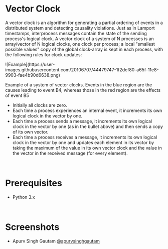 <h1>Vector Clock</h1>

<p>
A vector clock is an algorithm for generating a partial ordering of events in a distributed system and detecting causality violations. Just as in Lamport timestamps, interprocess messages contain the state of the sending process's logical clock. A vector clock of a system of N processes is an array/vector of N logical clocks, one clock per process; a local "smallest possible values" copy of the global clock-array is kept in each process, with the following rules for clock updates:
</p>
![Example](https://user-images.githubusercontent.com/20106707/44479747-1f2dcf80-a65f-11e8-9903-fae4b90d6638.png)
<p>
Example of a system of vector clocks. Events in the blue region are the causes leading to event B4, whereas those in the red region are the effects of event B5<br>
<ul>
  <li>Initially all clocks are zero.</li>
  <li>Each time a process experiences an internal event, it increments its own logical clock in the vector by one.</li>
  <li>Each time a process sends a message, it increments its own logical clock in the vector by one (as in the bullet above) and then     sends a copy of its own vector.</li>
  <li>Each time a process receives a message, it increments its own logical clock in the vector by one and updates each element in its     vector by taking the maximum of the value in its own vector clock and the value in the vector in the received message (for every         element).</li>
</ul>
</p>
<br>

<h1>Prerequisites</h1>

<ul>
  <li>Python 3.x</li>
</ul>

<br>

<h1>Screenshots</h1>



- Apurv Singh Gautam [@apurvsinghgautam](https://github.com/apurvsinghgautam/)
